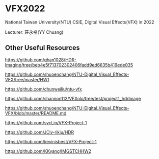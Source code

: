 # VFX2022
National Taiwan University(NTU) CSIE, Digital Visual Effects(VFX) in 2022 

Lecturer: 莊永裕(YY Chuang)

## Other Useful Resources

https://github.com/qhan1028/HDR-Imaging/tree/beb4e5f713702302406fadd9ed6635b419ede035

https://github.com/shuoenchang/NTU-Digital_Visual_Effects-VFX/tree/master/HW1

https://github.com/chunweiliu/ntu-vfx

https://github.com/shannon112/VFXolo/tree/test/project1_hdrImage

https://github.com/shuoenchang/NTU-Digital_Visual_Effects-VFX/blob/master/README.md

https://github.com/sycLin/VFX-Project-1

https://github.com/JCly-rikiu/HDR

https://github.com/kevinisbest/VFX-Project-1

https://github.com/KKyang/IMGSTCHHW2


